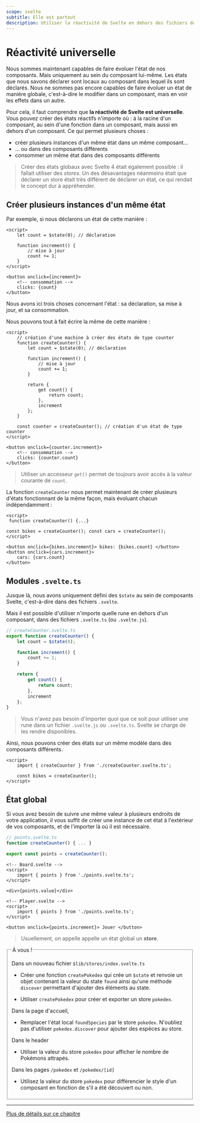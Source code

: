 ```yaml
---
scope: svelte
subtitle: Elle est partout
description: Utiliser la réactivité de Svelte en dehors des fichiers de composant
---
```


# Réactivité universelle

Nous sommes maintenant capables de faire évoluer l'état de nos composants. Mais uniquement au sein
du composant lui-même. Les états que nous savons déclarer sont locaux au composant dans lequel ils
sont déclarés. Nous ne sommes pas encore capables de faire évoluer un état de manière globale,
c'est-à-dire le modifier dans un composant, mais en voir les effets dans un autre.

Pour cela, il faut comprendre que **la réactivité de Svelte est universelle**. Vous pouvez créer des
états réactifs n'importe où : à la racine d'un composant, au sein d'une fonction dans un composant,
mais aussi en dehors d'un composant. Ce qui permet plusieurs choses :

- créer plusieurs instances d'un même état dans un même composant...
- ... ou dans des composants différents
- consommer un même état dans des composants différents

> Créer des états globaux avec Svelte 4 était également possible : il fallait utiliser des _stores_.
> Un des désavantages néanmoins était que déclarer un store était très différent de déclarer un
> état, ce qui rendait le concept dur à appréhender.

## Créer plusieurs instances d'un même état

Par exemple, si nous déclarons un état de cette manière :

```svelte
<script>
	let count = $state(0); // déclaration

	function increment() {
		// mise à jour
		count += 1;
	}
</script>

<button onclick={increment}>
	<!-- consommation -->
	clicks: {count}
</button>
```

Nous avons ici trois choses concernant l'état : sa déclaration, sa mise à jour, et sa consommation.

Nous pouvons tout à fait écrire la même de cette manière :

```svelte
<script>
	// création d'une machine à créer des états de type counter
	function createCounter() {
		let count = $state(0); // déclaration

		function increment() {
			// mise à jour
			count += 1;
		}

		return {
			get count() {
				return count;
			},
			increment
		};
	}

	const counter = createCounter(); // création d'un état de type counter
</script>

<button onclick={counter.increment}>
	<!-- consommation -->
	clicks: {counter.count}
</button>
```

> Utiliser un accesseur `get()` permet de toujours avoir accès à la valeur courante de `count`.

La fonction `createCounter` nous permet maintenant de créer plusieurs d'états fonctionnant de la
même façon, mais évoluant chacun indépendamment :

```svelte
<script>
 function createCounter() {...}

const bikes = createCounter(); const cars = createCounter();
</script>

<button onclick={bikes.increment}> bikes: {bikes.count} </button>
<button onclick={cars.increment}>
	cars: {cars.count}
</button>
```

## Modules `.svelte.ts`

Jusque là, nous avons uniquement défini des `$state` au sein de composants Svelte, c'est-à-dire dans
des fichiers `.svelte`.

Mais il est possible d'utiliser n'importe quelle rune en dehors d'un composant, dans des fichiers
`.svelte.ts` (ou `.svelte.js`).

```ts
// createCounter.svelte.ts
export function createCounter() {
	let count = $state(0);

	function increment() {
		count += 1;
	}

	return {
		get count() {
			return count;
		},
		increment
	};
}
```

> Vous n'avez pas besoin d'importer quoi que ce soit pour utiliser une rune dans un fichier
> `.svelte.js` ou `.svelte.ts`. Svelte se charge de les rendre disponibles.

Ainsi, nous pouvons créer des états sur un même modèle dans des composants différents.

```svelte
<script>
	import { createCounter } from './createCounter.svelte.ts';

	const bikes = createCounter();
</script>
```

## État global

Si vous avez besoin de suivre une même valeur à plusieurs endroits de votre application, il vous
suffit de créer une instance de cet état à l'extérieur de vos composants, et de l'importer là où il
est nécessaire.

```js
// points.svelte.ts
function createCounter() { ... }

export const points = createCounter();
```

```svelte
<!-- Board.svelte -->
<script>
	import { points } from './points.svelte.ts';
</script>

<div>{points.value}</div>
```

```svelte
<!-- Player.svelte -->
<script>
	import { points } from './points.svelte.ts';
</script>

<button onclick={points.increment}> Jouer </button>
```

> Usuellement, on appelle appelle un état global un **store**.

<fieldset class='task'>
<legend>À vous !</legend>

Dans un nouveau fichier `$lib/stores/index.svelte.ts`

- Créer une fonction `createPokedex` qui crée un `$state` et renvoie un objet contenant la
  valeur du state `found` ainsi qu'une méthode `discover` permettant d'ajouter des éléments au
  state.

- Utiliser `createPokedex` pour créer et exporter un store `pokedex`.

Dans la page d'accueil,

- Remplacer l'état local `foundSpecies` par le store `pokedex`. N'oubliez pas d'utiliser
  `pokedex.discover` pour ajouter des espèces au store.

Dans le header

- Utiliser la valeur du store `pokedex` pour afficher le nombre de Pokémons attrapés.

Dans les pages `/pokedex` et `/pokedex/[id]`

- Utilisez la valeur du store `pokedex` pour différencier le style d'un composant en fonction de
  s'il a été découvert ou non. </fieldset>

</fieldset>

---

[Plus de détails sur ce chapitre](https://svelte-5-preview.vercel.app/docs/universal-reactivity)
